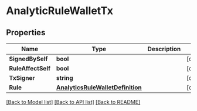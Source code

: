 # AnalyticRuleWalletTx

## Properties
Name | Type | Description | Notes
------------ | ------------- | ------------- | -------------
**SignedBySelf** | **bool** |  | [optional] 
**RuleAffectSelf** | **bool** |  | [optional] 
**TxSigner** | **string** |  | [optional] 
**Rule** | [**AnalyticsRuleWalletDefinition**](AnalyticsRuleWalletDefinition.md) |  | [optional] 

[[Back to Model list]](../README.md#documentation-for-models) [[Back to API list]](../README.md#documentation-for-api-endpoints) [[Back to README]](../README.md)


